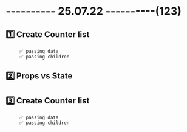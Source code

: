 # ---------- 25.07.22 ----------(123)

## 1️⃣ Create Counter list

         ✅ passing data
         ✅ passing children

## 2️⃣ Props vs State

## 3️⃣ Create Counter list

         ✅ passing data
         ✅ passing children
